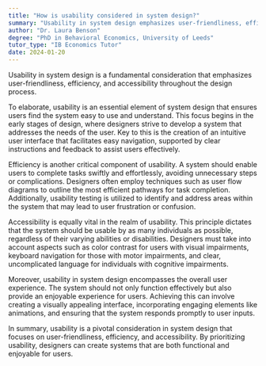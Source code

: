 ```yaml
---
title: "How is usability considered in system design?"
summary: "Usability in system design emphasizes user-friendliness, efficiency, and accessibility to enhance the overall user experience throughout the design process."
author: "Dr. Laura Benson"
degree: "PhD in Behavioral Economics, University of Leeds"
tutor_type: "IB Economics Tutor"
date: 2024-01-20
---
```


Usability in system design is a fundamental consideration that emphasizes user-friendliness, efficiency, and accessibility throughout the design process.

To elaborate, usability is an essential element of system design that ensures users find the system easy to use and understand. This focus begins in the early stages of design, where designers strive to develop a system that addresses the needs of the user. Key to this is the creation of an intuitive user interface that facilitates easy navigation, supported by clear instructions and feedback to assist users effectively.

Efficiency is another critical component of usability. A system should enable users to complete tasks swiftly and effortlessly, avoiding unnecessary steps or complications. Designers often employ techniques such as user flow diagrams to outline the most efficient pathways for task completion. Additionally, usability testing is utilized to identify and address areas within the system that may lead to user frustration or confusion.

Accessibility is equally vital in the realm of usability. This principle dictates that the system should be usable by as many individuals as possible, regardless of their varying abilities or disabilities. Designers must take into account aspects such as color contrast for users with visual impairments, keyboard navigation for those with motor impairments, and clear, uncomplicated language for individuals with cognitive impairments.

Moreover, usability in system design encompasses the overall user experience. The system should not only function effectively but also provide an enjoyable experience for users. Achieving this can involve creating a visually appealing interface, incorporating engaging elements like animations, and ensuring that the system responds promptly to user inputs.

In summary, usability is a pivotal consideration in system design that focuses on user-friendliness, efficiency, and accessibility. By prioritizing usability, designers can create systems that are both functional and enjoyable for users.
    